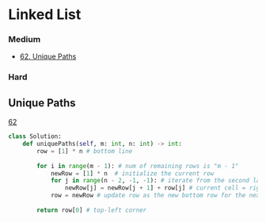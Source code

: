 # Linked List
<!------------------------------------------------------------------------------------------------------------------------------------------------------>
### Medium
- [62. Unique Paths](#Unique-Paths)


### Hard


<!------------------------------------------------------------------------------------------------------------------------------------------------------>
<!--Easy-->
## Unique Paths
[62](https://leetcode.com/problems/Unique-Paths/)

```python
class Solution:
    def uniquePaths(self, m: int, n: int) -> int:
        row = [1] * n # bottom line
        
        for i in range(m - 1): # num of remaining rows is "m - 1" 
            newRow = [1] * n  # initialize the current row
            for j in range(n - 2, -1, -1): # iterate from the second last cell (right to left)
                newRow[j] = newRow[j + 1] + row[j] # current cell = right cell + bottom cell
            row = newRow # update row as the new bottom row for the next iteration 
        
        return row[0] # top-left corner
```


